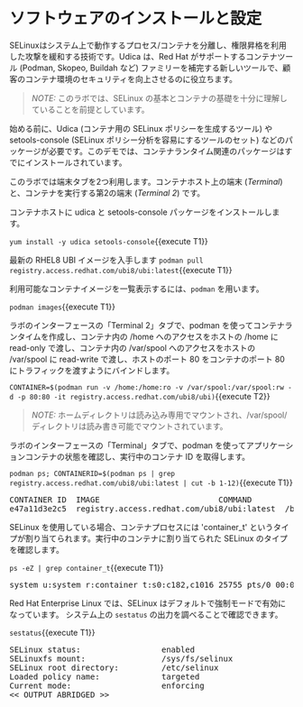 # ソフトウェアのインストールと設定
SELinuxはシステム上で動作するプロセス/コンテナを分離し、権限昇格を利用した攻撃を緩和する技術です。Udica は、Red Hat がサポートするコンテナツール (Podman, Skopeo, Buildah など) ファミリーを補完する新しいツールで、顧客のコンテナ環境のセキュリティを向上させるのに役立ちます。

>_NOTE:_ このラボでは、SELinux の基本とコンテナの基礎を十分に理解していることを前提としています。

始める前に、Udica (コンテナ用の SELinux ポリシーを生成するツール) や setools-console (SELinux ポリシー分析を容易にするツールのセット) などのパッケージが必要です。このデモでは、コンテナランタイム関連のパッケージはすでにインストールされています。

このラボでは端末タブを2つ利用します。コンテナホスト上の端末 (*Terminal*) と、コンテナを実行する第2の端末 (*Terminal 2*) です。

コンテナホストに udica と setools-console パッケージをインストールします。

`yum install -y udica setools-console`{{execute T1}}

最新の RHEL8 UBI イメージを入手します
`podman pull registry.access.redhat.com/ubi8/ubi:latest`{{execute T1}}

利用可能なコンテナイメージを一覧表示するには、`podman` を用います。

`podman images`{{execute T1}}

ラボのインターフェースの「Terminal 2」タブで、podman を使ってコンテナランタイムを作成し、コンテナ内の /home へのアクセスをホストの /home に read-only で渡し、コンテナ内の /var/spool へのアクセスをホストの /var/spool に read-write で渡し、ホストのポート 80 をコンテナのポート 80 にトラフィックを渡すようにバインドします。

`CONTAINER=$(podman run -v /home:/home:ro -v /var/spool:/var/spool:rw -d -p 80:80 -it registry.access.redhat.com/ubi8/ubi)`{{execute T2}}

>_NOTE:_ ホームディレクトリは読み込み専用でマウントされ、/var/spool/ディレクトリは読み書き可能でマウントされています。

ラボのインターフェースの「Terminal」タブで、podman を使ってアプリケーションコンテナの状態を確認し、実行中のコンテナ ID を取得します。

`podman ps; CONTAINERID=$(podman ps | grep registry.access.redhat.com/ubi8/ubi:latest | cut -b 1-12)`{{execute T1}}

<pre class="file">
CONTAINER ID  IMAGE                         COMMAND               CREATED        STATUS           PORTS               NAMES
e47a11d3e2c5  registry.access.redhat.com/ubi8/ubi:latest  /bin/bash  3 seconds ago  Up 2 seconds ago0.0.0.0:80->80/tcp  naughty_golick
</pre>

SELinux を使用している場合、コンテナプロセスには 'container_t' というタイプが割り当てられます。実行中のコンテナに割り当てられた SELinux のタイプを確認します。

`ps -eZ | grep container_t`{{execute T1}}

<pre class="file">
system_u:system_r:container_t:s0:c182,c1016 25755 pts/0 00:00:00 bash
</pre>

Red Hat Enterprise Linux では、SELinux はデフォルトで強制モードで有効になっています。 システム上の `sestatus` の出力を調べることで確認できます。

`sestatus`{{execute T1}}

<pre class="file">
SELinux status:                 enabled
SELinuxfs mount:                /sys/fs/selinux
SELinux root directory:         /etc/selinux
Loaded policy name:             targeted
Current mode:                   enforcing
<< OUTPUT ABRIDGED >>
</pre>
